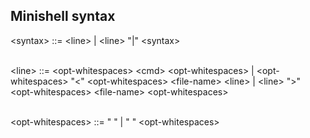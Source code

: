 ## Minishell syntax

\<syntax> ::= \<line> | \<line> "|" \<syntax>
<br /><br />

\<line>   ::= \<opt-whitespaces> \<cmd> \<opt-whitespaces> |
\<opt-whitespaces> "<" \<opt-whitespaces>  \<file-name> \<line>
|
\<line> ">" \<opt-whitespaces> \<file-name> \<opt-whitespaces>
<br /><br />

\<opt-whitespaces> ::= " "  |  " "  \<opt-whitespaces>
<br /><br />

